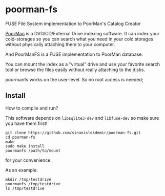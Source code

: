 # poorman-fs
FUSE File System implementation to PoorMan's Catalog Creator

[PoorMan](https://github.com/sinanislekdemir/poorman) is a DVD/CD/External Drive
indexing software. It can index your cold-storages so you can search what you need
in your cold storages without physically attaching them to your computer.

And PoorManFS is a FUSE implementation to PoorMan database.

You can mount the index as a "virtual" drive and use your favorite search tool
or browse the files easily without really attaching to the disks.

poormanfs works on the user-level. So no root access is needed;

## Install
How to compile and run?

This software depends on `libsqlite3-dev` and `libfuse-dev` so make sure you have them first!

```
git clone https://github.com/sinanislekdemir/poorman-fs.git
cd poorman-fs
make
sudo make install
poormanfs /path/to/mount
```

for your convenience.

As an example:

```
mkdir /tmp/testdrive
poormanfs /tmp/testdrive
ls /tmp/testdrive
```
